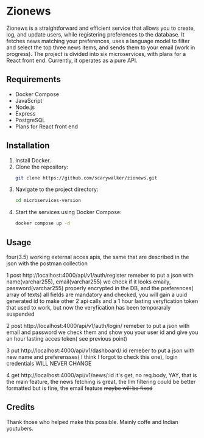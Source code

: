 # Zionews

Zionews is a straightforward and efficient service that allows you to create, log, and update users, while registering preferences to the database. It fetches news matching your preferences, uses a language model to filter and select the top three news items, and sends them to your email (work in progress). The project is divided into six microservices, with plans for a React front end. Currently, it operates as a pure API.

## Requirements

- Docker Compose
- JavaScript
- Node.js
- Express
- PostgreSQL
- Plans for React front end

## Installation

1. Install Docker.
2. Clone the repository:
   ```sh
   git clone https://github.com/scarywalker/zionews.git
3. Navigate to the project directory:
   ```sh
   cd microservices-version
4. Start the services using Docker Compose:
   ```sh
   docker compose up -d

## Usage

four(3.5) working external acces apis, the same that are described in the json with the postman collection

1 post http://localhost:4000/api/v1/auth/register remeber to put a json with name(varchar255), email(varchar255) we check if it looks emaily, password(varchar255) properly encrypted in the DB, and the preferences( array of texts) all fields are mandatory and checked, you will gain a uuid generated id to make other 2 api calls and a 1 hour lasting veryfication token that used to work, but now the veryfication has been temporaraly suspended

2 post http://localhost:4000/api/v1/auth/login/ remeber to put a json with email and password we check them and show you your user id and give you an hour lasting acces token( see previous point)

3 put http://localhost:4000/api/v1/dashboard/:id remeber to put a json with new name and preferensses( I think I forgot to check this one), login credentials WILL NEVER CHANGE

4 get http://localhost:4000/api/v1/news/:id it's get, no req.body, YAY, that is the main feature, the news fetching is great, the llm filtering could be better formatted but is fine, the email feature <del>maybe<del> will be fixed

## Credits

Thank those who helped make this possible. Mainly coffe and Indian youtubers.